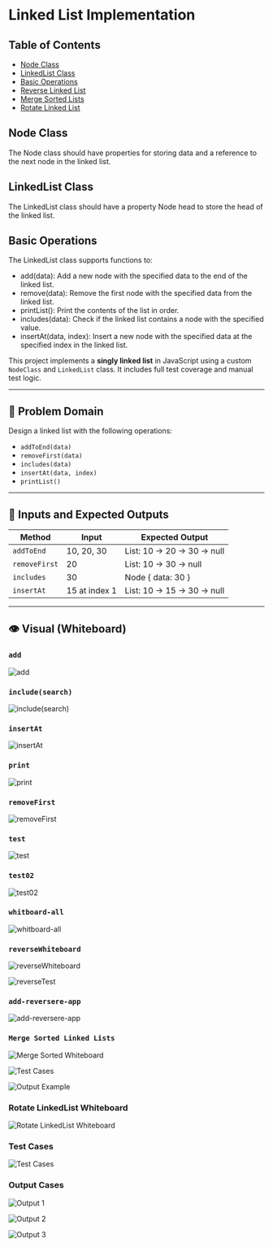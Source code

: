 # Linked List Implementation

## Table of Contents
- [Node Class](#node-class)
- [LinkedList Class](#linkedlist-class)
- [Basic Operations](#basic-operations)
- [Reverse Linked List](#reverse-linked-list)
- [Merge Sorted Lists](#merge-sorted-lists)
- [Rotate Linked List](#rotate-linked-list)

## Node Class
The Node class should have properties for storing data and a reference to the next node in the linked list.

## LinkedList Class
The LinkedList class should have a property Node head to store the head of the linked list.

## Basic Operations
The LinkedList class supports functions to:
- add(data): Add a new node with the specified data to the end of the linked list.
- remove(data): Remove the first node with the specified data from the linked list.
- printList(): Print the contents of the list in order.
- includes(data): Check if the linked list contains a node with the specified value.
- insertAt(data, index): Insert a new node with the specified data at the specified index in the linked list.


This project implements a **singly linked list** in JavaScript using a custom `NodeClass` and `LinkedList` class. It includes full test coverage and manual test logic.

---

## 🧠 Problem Domain

Design a linked list with the following operations:
- `addToEnd(data)`
- `removeFirst(data)`
- `includes(data)`
- `insertAt(data, index)`
- `printList()`

---

## 🧪 Inputs and Expected Outputs

| Method         | Input               | Expected Output                  |
|----------------|---------------------|----------------------------------|
| `addToEnd`     | 10, 20, 30          | List: 10 -> 20 -> 30 -> null     |
| `removeFirst`  | 20                  | List: 10 -> 30 -> null           |
| `includes`     | 30                  | Node { data: 30 }                |
| `insertAt`     | 15 at index 1       | List: 10 -> 15 -> 30 -> null     |

---


## 👁️ Visual (Whiteboard)

### `add`
![add](./docs/add.png)

### `include(search)`
![include(search)](./docs/include(serach).png)

### `insertAt`
![insertAt](./docs/insertAt.png)

### `print`
![print](./docs/print.png)

### `removeFirst`
![removeFirst](./docs/reomveFirst.png)

### `test`
![test](./docs/test.png)

### `test02`
![test02](./docs/test02.png)

### `whitboard-all`
![whitboard-all](./docs/whitboard-all.png)


### `reverseWhiteboard`

![reverseWhiteboard](./docs/reverseWhiteboard.png)

![reverseTest](./docs/reverseTest.png)

### `add-reversere-app`

![add-reversere-app](./docs/add-reversere-app.js.png)

### `Merge Sorted Linked Lists`

![Merge Sorted Whiteboard](./docs/mergeSorted-whiteboard.png)

![Test Cases](./docs/test-mergeSort.png)

![Output Example](./docs/output-mergSorted.png)



### Rotate LinkedList Whiteboard
![Rotate LinkedList Whiteboard](./docs/rotateLinkedList-whiteboard.png)

### Test Cases
![Test Cases](./docs/test-rotate.png)

### Output Cases

![Output 1](./docs/output1-rotate.png)

![Output 2](./docs/output2-rotate.png)

![Output 3](./docs/ouput3-rotate.png)